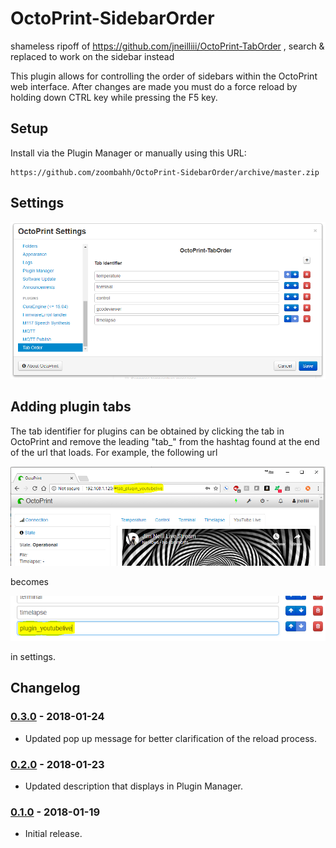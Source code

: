 # OctoPrint-SidebarOrder

shameless ripoff of https://github.com/jneilliii/OctoPrint-TabOrder , search & replaced to work on the sidebar instead

This plugin allows for controlling the order of sidebars within the OctoPrint web interface. After changes are made you must do a force reload by holding down CTRL key while pressing the F5 key.

## Setup

Install via the Plugin Manager or manually using this URL:

    https://github.com/zoombahh/OctoPrint-SidebarOrder/archive/master.zip

## Settings

![screenshot](settings.png)

## Adding plugin tabs

The tab identifier for plugins can be obtained by clicking the tab in OctoPrint and remove the leading "tab_" from the hashtag found at the end of the url that loads. For example, the following url

![screenshot](url.png)

becomes

![screenshot](plugin_identifier.png)

in settings.

## Changelog

### [0.3.0] - 2018-01-24
- Updated pop up message for better clarification of the reload process.

### [0.2.0] - 2018-01-23
- Updated description that displays in Plugin Manager.

### [0.1.0] - 2018-01-19
- Initial release.

[0.3.0]: https://github.com/jneilliii/OctoPrint-TabOrder/tree/0.3.0
[0.2.0]: https://github.com/jneilliii/OctoPrint-TabOrder/tree/0.2.0
[0.1.0]: https://github.com/jneilliii/OctoPrint-TabOrder/tree/0.1.0
